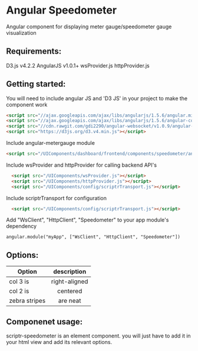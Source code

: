 # Angular Speedometer 
 
  Angular component for displaying meter gauge/speedometer gauge visualization

## Requirements:

  D3.js v4.2.2
  AngularJS v1.0.1+
  wsProvider.js
  httpProvider.js
  
## Getting started:

  You will need to include angular JS and 'D3 JS' in your project to make the component work

  ```html
  <script src="//ajax.googleapis.com/ajax/libs/angularjs/1.5.6/angular.min.js"></script>
  <script src="//ajax.googleapis.com/ajax/libs/angularjs/1.5.6/angular-cookies.js"></script>
  <script src="//cdn.rawgit.com/gdi2290/angular-websocket/v1.0.9/angular-websocket.min.js"></script>
  <script src="https://d3js.org/d3.v4.min.js"></script>  
  ```
  Include angular-metergauge module
   
  ```html
  <script src="/UIComponents/dashboard/frontend/components/speedometer/angular.metergauge.min.js"></script>
  ```
  
  Include wsProvider and httpProvider for calling backend API's
  
  ```html
    <script src="/UIComponents/wsProvider.js"></script>
    <script src="/UIComponents/httpProvider.js"></script>
    <script src="/UIComponents/config/scriptrTransport.js"></script>
  ```
  
  Include scriptrTransport for configuration
  
  ```html
    <script src="/UIComponents/config/scriptrTransport.js"></script>
  ```
  
  Add "WsClient", "HttpClient", "Speedometer" to your app module's dependency
  
  ```
  angular.module("myApp", ["WsClient", "HttpClient", "Speedometer"])
  ```
  
## Options:

| Option        | description           |
| ------------- |:-------------:|
| col 3 is      | right-aligned |
| col 2 is      | centered      |
| zebra stripes | are neat      | 
  
  
## Componenet usage:

scriptr-speedometer is an element component. you will just have to add it in your html view and add its relevant options.














